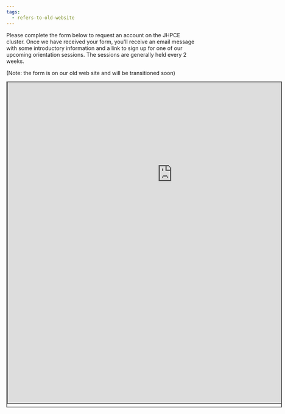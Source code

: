 ```yaml
---
tags:
  - refers-to-old-website
---
```

Please complete the form below to request an account on the JHPCE cluster. Once we have received
your form, you'll receive an email message with some introductory information and a link to
sign up for one of our upcoming orientation sessions.  The sessions are generally held every 2 weeks.

(Note: the form is on our old web site and will be transitioned soon)
<div style="position: static; overflow: clip; left: 290px; top: 220px; border: solid 2px #555; width:720px; height:850px;">
<div style="overflow: clip; margin-top: -360px; margin-left: 0px;">

<iframe src="https://jhpce.jhu.edu/register/user/" id="main" height="1200" width="865" style="border:1px solid black; margin-top: 0px; margin-left: 0px; overflow: clip; position: static; ">
  <p>Your browser does not support iframes.</p>
</iframe>

</div>
</div>

